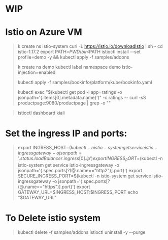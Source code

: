 # WIP
# Istio on Azure VM
> k create ns istio-system
> curl -L https://istio.io/downloadIstio | sh -
> cd istio-1.17.2
> export PATH=$PWD/bin:$PATH
> istioctl install --set profile=demo -y && kubectl apply -f samples/addons
>
> k create ns demo
>  kubectl label namespace demo istio-injection=enabled
>
> kubectl apply -f samples/bookinfo/platform/kube/bookinfo.yaml
>
> kubectl exec "$(kubectl get pod -l app=ratings -o jsonpath='{.items[0].metadata.name}')" -c ratings -- curl -sS productpage:9080/productpage | grep -o "<title>.*</title>"
<title>Simple Bookstore App</title>

> istioctl dashboard kiali

# Set the ingress IP and ports:

> export INGRESS_HOST=$(kubectl -n istio-system get service istio-ingressgateway -o jsonpath='{.status.loadBalancer.ingress[0].ip}')
> export INGRESS_PORT=$(kubectl -n istio-system get service istio-ingressgateway -o jsonpath='{.spec.ports[?(@.name=="http2")].port}')
> export SECURE_INGRESS_PORT=$(kubectl -n istio-system get service istio-ingressgateway -o jsonpath='{.spec.ports[?(@.name=="https")].port}')
> export GATEWAY_URL=$INGRESS_HOST:$INGRESS_PORT
> echo "$GATEWAY_URL"
>
# To Delete istio system

> kubectl delete -f samples/addons
> istioctl uninstall -y --purge